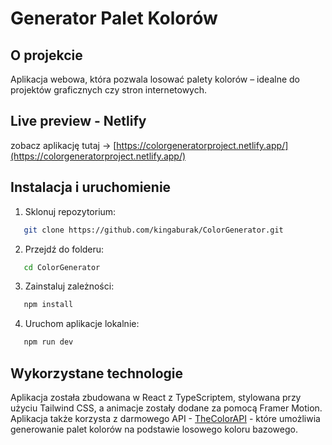 # Generator Palet Kolorów 

## O projekcie
Aplikacja webowa, która pozwala losować palety kolorów – idealne do projektów graficznych czy stron internetowych. 



## Live preview - Netlify

zobacz aplikację tutaj -> [https://colorgeneratorproject.netlify.app/](https://colorgeneratorproject.netlify.app/)

## Instalacja i uruchomienie

1. Sklonuj repozytorium: 

```bash
   git clone https://github.com/kingaburak/ColorGenerator.git
```

2. Przejdź do folderu:

```bash
   cd ColorGenerator
```

3. Zainstaluj zależności:

```bash
   npm install
```

4. Uruchom aplikacje lokalnie:
   
```bash
   npm run dev
```

## Wykorzystane technologie
Aplikacja została zbudowana w React z TypeScriptem, stylowana przy użyciu Tailwind CSS, a animacje zostały dodane za pomocą Framer Motion.
Aplikacja także korzysta z darmowego API - [TheColorAPI](https://www.thecolorapi.com) - które umożliwia generowanie palet kolorów na podstawie losowego koloru bazowego.
